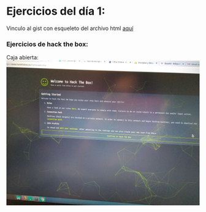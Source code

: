 # Ejercicios del día 1:

Vinculo al gist con esqueleto del archivo html [aquí](https://gist.github.com/ElenaMLopez/ae73ae7d14e2eb364dadc506e402ea7e)


### Ejercicios de hack the box:

Caja abierta:
![open](./hack_the_box.jpg)
